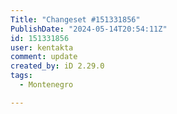```yaml
---
Title: "Changeset #151331856"
PublishDate: "2024-05-14T20:54:11Z"
id: 151331856
user: kentakta
comment: update
created_by: iD 2.29.0
tags:
  - Montenegro

---
```

